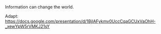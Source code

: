 Information can change the world.

Adapt: https://docs.google.com/presentation/d/1BjlAFykmv0UccCqaGCUxVaOhH-_xewYpW5rVMKJ21sY